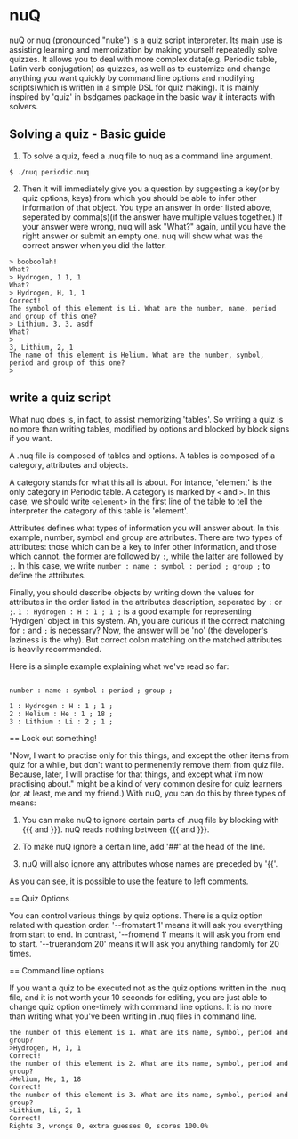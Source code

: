 nuQ
======

nuQ or nuq (pronounced "nuke") is a quiz script interpreter. Its main use is assisting learning and memorization by making yourself repeatedly solve quizzes. It allows you to deal with more complex data(e.g. Periodic table, Latin verb conjugation) as quizzes, as well as to customize and change anything you want quickly by command line options and modifying scripts(which is written in a simple DSL for quiz making). It is mainly inspired by 'quiz' in bsdgames package in the basic way it interacts with solvers.

## Solving a quiz - Basic guide

1. To solve a quiz, feed a .nuq file to nuq as a command line argument.

```$ ./nuq periodic.nuq```

2. Then it will immediately give you a question by suggesting a key(or by quiz options, keys) from which you should be able to infer other information of that object. You type an answer in order listed above, seperated by comma(s)(if the answer have multiple values together.) If your answer were wrong, nuq will ask "What?" again, until you have the right answer or submit an empty one. nuq will show what was the correct answer when you did the latter.

```The number of this element is 1. What are the name, symbol, period and group of this one?
> booboolah!
What?
> Hydrogen, 1 1, 1
What?
> Hydrogen, H, 1, 1
Correct!
The symbol of this element is Li. What are the number, name, period and group of this one?
> Lithium, 3, 3, asdf
What?
>
3, Lithium, 2, 1
The name of this element is Helium. What are the number, symbol, period and group of this one?
>
```

## write a quiz script

What nuq does is, in fact, to assist memorizing 'tables'. So writing a quiz is no more than writing tables, modified by options and blocked by block signs if you want.

A .nuq file is composed of tables and options. A tables is composed of a category, attributes and objects.

A category stands for what this all is about. For intance, 'element' is the only category in Periodic table. A category is marked by ```<``` and ```>```. In this case, we should write ```<element>``` in the first line of the table to tell the interpreter the category of this table is 'element'.

Attributes defines what types of information you will answer about. In this example, number, symbol and group are attributes. There are two types of attributes: those which can be a key to infer other information, and those which cannot. the former are followed by ```:```, while the latter are followed by ```;```. In this case, we write ```number : name : symbol : period ; group ;``` to define the attributes.

Finally, you should describe objects by writing down the values for attributes in the order listed in the attributes description, seperated by ```:``` or ```;```. ```1 : Hydrogen : H : 1 ; 1 ;``` is a good example for representing 'Hydrgen' object in this system. Ah, you are curious if the correct matching for ```:``` and ```;``` is necessary? Now, the answer will be 'no' (the developer's laziness is the why). But correct colon matching on the matched attributes is heavily recommended.

Here is a simple example explaining what we've read so far:

```<element>

number : name : symbol : period ; group ;

1 : Hydrogen : H : 1 ; 1 ;
2 : Helium : He : 1 ; 18 ;
3 : Lithium : Li : 2 ; 1 ;
```

== Lock out something!

"Now, I want to practise only for this things, and except the other items from quiz for a while, but don't want to permenently remove them from quiz file. Because, later, I will practise for that things, and except what i'm now practising about." might be a kind of very common desire for quiz learners (or, at least, me and my friend.) With nuQ, you can do this by three types of means:

1. You can make nuQ to ignore certain parts of .nuq file by blocking with {{{ and }}}. nuQ reads nothing between {{{ and }}}.

2. To make nuQ ignore a certain line, add '##' at the head of the line.

3. nuQ will also ignore any attributes whose names are preceded by '{{'.

As you can see, it is possible to use the feature to left comments.

== Quiz Options

You can control various things by quiz options. There is a quiz option related with question order. '--fromstart 1' means it will ask you everything from start to end. In contrast, '--fromend 1' means it will ask you from end to start. '--truerandom 20' means it will ask you anything randomly for 20 times.

== Command line options

If you want a quiz to be executed not as the quiz options written in the .nuq file, and it is not worth your 10 seconds for editing, you are just able to change quiz option one-timely with command line options. It is no more than writing what you've been writing in .nuq files in command line.

```$ ./nuq --fromstart 1 periodic.nuq
the number of this element is 1. What are its name, symbol, period and group?
>Hydrogen, H, 1, 1
Correct!
the number of this element is 2. What are its name, symbol, period and group?
>Helium, He, 1, 18
Correct!
the number of this element is 3. What are its name, symbol, period and group?
>Lithium, Li, 2, 1
Correct!
Rights 3, wrongs 0, extra guesses 0, scores 100.0%
```
